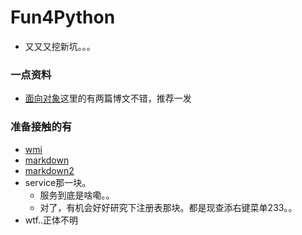 # Fun4Python
- 又又又挖新坑。。。

### 一点资料

- [面向对象](http://www.cnblogs.com/wupeiqi/)这里的有两篇博文不错，推荐一发

### 准备接触的有

- [wmi](http://timgolden.me.uk/python/wmi/contents.html)
- [markdown](https://github.com/waylan/Python-Markdown/)
- [markdown2](https://github.com/trentm/python-markdown2)
- service那一块。
  - 服务到底是啥嘞。。
  - 对了，有机会好好研究下注册表那块。都是现查添右键菜单233。。
- wtf..正体不明
